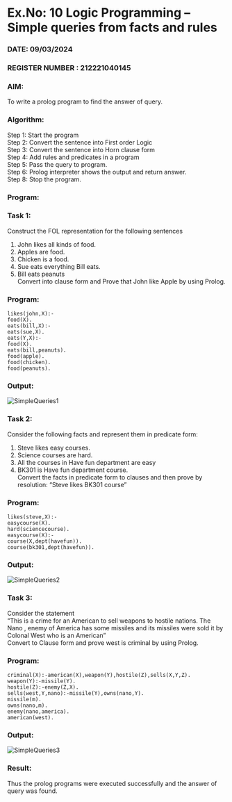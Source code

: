 # Ex.No: 10  Logic Programming –  Simple queries from facts and rules
### DATE: 09/03/2024                                                                           
### REGISTER NUMBER : 212221040145
### AIM: 
To write a prolog program to find the answer of query. 
###  Algorithm:
 Step 1: Start the program <br> 
 Step 2: Convert the sentence into First order Logic  <br> 
 Step 3:  Convert the sentence into Horn clause form  <br> 
 Step 4: Add rules and predicates in a program   <br> 
 Step 5:  Pass the query to program. <br> 
 Step 6: Prolog interpreter shows the output and return answer. <br> 
 Step 8:  Stop the program.
### Program:
### Task 1:
Construct the FOL representation for the following sentences <br> 
1.	John likes all kinds of food.  <br> 
2.	Apples are food.  <br> 
3.	Chicken is a food.  <br> 
4.	Sue eats everything Bill eats. <br> 
5.	 Bill eats peanuts  <br> 
   Convert into clause form and Prove that John like Apple by using Prolog. <br> 
### Program:
```
likes(john,X):-
food(X).
eats(bill,X):-
eats(sue,X).
eats(Y,X):-
food(X).
eats(bill,peanuts).
food(apple).
food(chicken).
food(peanuts).
```

### Output:
![SimpleQueries1](https://github.com/MilitantVlr/AI_Lab_2023-24/assets/121683193/199c2ff7-ab71-4238-a513-5cac82c4a57f)

### Task 2:
Consider the following facts and represent them in predicate form: <br>              
1.	Steve likes easy courses. <br> 
2.	Science courses are hard. <br> 
3. All the courses in Have fun department are easy <br> 
4. BK301 is Have fun department course.<br> 
Convert the facts in predicate form to clauses and then prove by resolution: “Steve likes BK301 course”<br> 

### Program:
```
likes(steve,X):-
easycourse(X).
hard(sciencecourse).
easycourse(X):-
course(X,dept(havefun)).
course(bk301,dept(havefun)).
```

### Output:
![SimpleQueries2](https://github.com/MilitantVlr/AI_Lab_2023-24/assets/121683193/8f9ce637-0df4-4ad4-8e78-854780355604)

### Task 3:
Consider the statement <br> 
“This is a crime for an American to sell weapons to hostile nations. The Nano , enemy of America has some missiles and its missiles were sold it by Colonal West who is an American” <br> 
Convert to Clause form and prove west is criminal by using Prolog.<br> 
### Program:
```
criminal(X):-american(X),weapon(Y),hostile(Z),sells(X,Y,Z).
weapon(Y):-missile(Y).
hostile(Z):-enemy(Z,X).
sells(west,Y,nano):-missile(Y),owns(nano,Y).
missile(m).
owns(nano,m).
enemy(nano,america).
american(west).
```

### Output:
![SimpleQueries3](https://github.com/MilitantVlr/AI_Lab_2023-24/assets/121683193/1b376ac2-2c62-4670-a18f-8f75fd302164)

### Result:
Thus the prolog programs were executed successfully and the answer of query was found.
